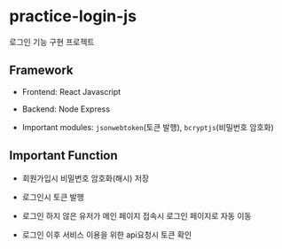 # practice-login-js

로그인 기능 구현 프로젝트

## Framework

- Frontend: React Javascript

- Backend: Node Express

- Important modules: `jsonwebtoken`(토큰 발행), `bcryptjs`(비밀번호 암호화)

## Important Function

- 회원가입시 비밀번호 암호화(해시) 저장

- 로그인시 토큰 발행

- 로그인 하지 않은 유저가 메인 페이지 접속시 로그인 페이지로 자동 이동

- 로그인 이후 서비스 이용을 위한 api요청시 토큰 확인
